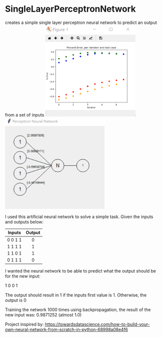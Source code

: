 # SingleLayerPerceptronNetwork
creates a simple single layer perceptron neural network to predict an output from a set of inputs
<img src="neuralnetgif1.gif" height="300" />
<img src="neuralnetgif2.gif" height="300" />

I used this artificial neural network to solve a simple task. Given the inputs and outputs below:

| Inputs        | Output  |
| ------------- |:-------:|
| 0 0 1 1       | 0       |
| 1 1 1 1       | 1       |
| 1 1 0 1       | 1       |
| 0 1 1 1       | 0       |

I wanted the neural network to be able to predict what the output should be for the new input:

1 0 0 1

The output should result in 1 if the inputs first value is 1. Otherwise, the output is 0

Training the network 1000 times using backpropagation, the result of the new input was:
0.9871252 (almost 1.0)

Project inspired by:
https://towardsdatascience.com/how-to-build-your-own-neural-network-from-scratch-in-python-68998a08e4f6
